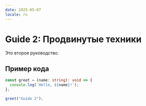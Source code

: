 ```yaml
---
date: 2025-05-07
locale: ru
---
```


# Guide 2: Продвинутые техники

Это второе руководство.

## Пример кода

```typescript
const greet = (name: string): void => {
  console.log(`Hello, ${name}!`);
};

greet("Guide 2");
```

